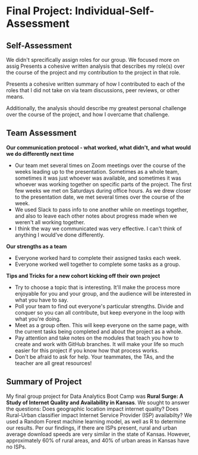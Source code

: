 # Final Project: Individual-Self-Assessment

## Self-Assessment

We didn't sprecifically assign roles for our group. We focused more on assig
Presents a cohesive written analysis that describes my role(s) over the course of the project and my contribution to the project in that role. 

Presents a cohesive written summary of how I contributed to each of the roles that I did not take on via team discussions, peer reviews, or other means. 

Additionally, the analysis should describe my greatest personal challenge over the course of the project, and how I overcame that challenge. 


## Team Assessment

**Our communication protocol - what worked, what didn't, and what would we do differently next time**
- Our team met several times on Zoom meetings over the course of the weeks leading up to the presentation. Sometimes as a whole team, sometimes it was just whoever was available, and sometimes it was whoever was working together on specific parts of the project. The first few weeks we met on Saturdays during office hours. As we drew closer to the presentation date, we met several times over the course of the week.
- We used Slack to pass info to one another while on meetings together, and also to leave each other notes about progress made when we weren't all working together.
- I think the way we communicated was very effective. I can't think of anything I would've done differently.

**Our strengths as a team**
- Everyone worked hard to complete their assigned tasks each week.
- Everyone worked well together to complete some tasks as a group.

**Tips and Tricks for a new cohort kicking off their own project**
- Try to choose a topic that is interesting. It'll make the process more enjoyable for you and your group, and the audience will be interested in what you have to say.
- Poll your team to find out everyone's particular strengths. Divide and conquer so you can all contribute, but keep everyone in the loop with what you're doing.
- Meet as a group often. This will keep everyone on the same page, with the current tasks being completed and about the project as a whole.
- Pay attention and take notes on the modules that teach you how to create and work with GitHub branches. It will make your life so much easier for this project if you know how that process works.
- Don't be afraid to ask for help. Your teammates, the TAs, and the teacher are all great resources!



## Summary of Project 

My final group project for Data Analytics Boot Camp was **Rural Surge: A Study of Internet Quality and Availability in Kansas**.
We sought to answer the questions: Does geographic location impact internet quality? Does Rural-Urban classifier impact Internet Service Provider (ISP) availabilty?
We used a Random Forest machine learning model, as well as R to determine our results.
Per our findings, if there are ISPs present, rural and urban average download speeds are very similar in the state of Kansas. 
However, approximately 60% of rural areas, and 40% of urban areas in Kansas have no ISPs.
